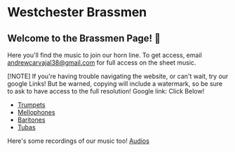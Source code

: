 # Westchester Brassmen

## Welcome to the Brassmen Page! :wave:

Here you'll find the music to join our horn line. To get access, email andrewcarvajal38@gmail.com for full access on the sheet music.

[!NOTE]
If you're having trouble navigating the website, or can't wait, try our google Links!
But be warned, copying will include a watermark, so be sure to ask to have access to the full resolution!
Google link: Click Below!

* [Trumpets](https://drive.google.com/drive/folders/12c7ol0IFWiMb2DCbQ12asw5yshgkU8yh?usp=sharing)
* [Mellophones](https://drive.google.com/drive/folders/1-8i6fJA6lI0ohvhziHqkqf5V9QrzKihq?usp=sharing)
* [Baritones](https://drive.google.com/drive/folders/1HDH9Ie2zOC_BN1gwmuNuK2tS71xg6eH1?usp=sharing)
* [Tubas](https://drive.google.com/drive/folders/1PLcy7LOkHPuCWYQmPqF7iPEW8Rx9uYlG?usp=sharing)

Here's some recordings of our music too! [Audios](https://drive.google.com/drive/folders/1PN3d-37uFnnJFFPQkjbt8FTQTY3fYlJ4?usp=drive_link)
<!--

**Here are some ideas to get you started:**

🙋‍♀️ A short introduction - what is your organization all about?
🌈 Contribution guidelines - how can the community get involved?
👩‍💻 Useful resources - where can the community find your docs? Is there anything else the community should know?
🍿 Fun facts - what does your team eat for breakfast?
🧙 Remember, you can do mighty things with the power of [Markdown](https://docs.github.com/github/writing-on-github/getting-started-with-writing-and-formatting-on-github/basic-writing-and-formatting-syntax)
-->
